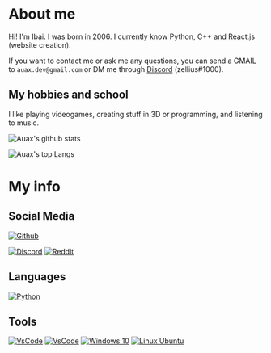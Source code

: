 # About me
Hi! I'm Ibai. I was born in 2006. I currently know Python, C++ and React.js (website creation).

If you want to contact me or ask me any questions, you can send a GMAIL to `auax.dev@gmail.com` or DM me through [Discord](https://discord.com/users/349495905151483915) (zellius#1000).

## My hobbies and school
I like playing videogames, creating stuff in 3D or programming, and listening to music.

![Auax's github stats](https://github-readme-stats.vercel.app/api?username=auax&show_icons=true&theme=radical)

![Auax's top Langs](https://github-readme-stats.vercel.app/api/top-langs/?username=auax&layout=compact&theme=radical)

# My info

## Social Media
[![Github](https://img.shields.io/badge/github-%23333333.svg?&logo=github&style=for-the-badge&logoColor=white)](https://github.com/auax)

[![Discord](https://img.shields.io/badge/discord-%237289DA.svg?&logo=discord&style=for-the-badge&logoColor=white)](https://discord.com/users/349495905151483915)
[![Reddit](https://img.shields.io/badge/reddit-%23FF4500.svg?&logo=reddit&style=for-the-badge&logoColor=white)](https://www.reddit.com/user/Astokx)

## Languages
[![Python](https://img.shields.io/badge/python-3.9-%234B8BBE.svg?&logo=python&style=for-the-badge&logoColor=white)](https://www.python.org/)

## Tools
[![VsCode](https://img.shields.io/badge/VsCode-%230078D7.svg?&logo=vs-code&style=for-the-badge&logoColor=white)](https://code.visualstudio.com/)
[![VsCode](https://img.shields.io/badge/pycharm-%230078D7.svg?&logo=pycharm&style=for-the-badge&logoColor=white)](https://www.jetbrains.com/pycharm/)
[![Windows 10](https://img.shields.io/badge/windows-10-%230078D7.svg?&logo=windows&style=for-the-badge&logoColor=white)](https://www.microsoft.com/en-us/windows)
[![Linux Ubuntu](https://img.shields.io/badge/linux-%230078D7.svg?&logo=linux&style=for-the-badge&logoColor=white)](https://ubuntu.com/)
